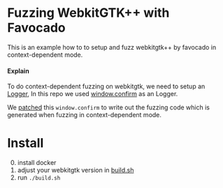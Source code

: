 # Fuzzing WebkitGTK++ with Favocado

This is an example how to to setup and fuzz webkitgtk++ by favocado in context-dependent mode.

#### Explain

To do context-dependent fuzzing on webkitgtk, we need to setup an [Logger](https://github.com/favocado/pre-release-favocado/blob/webkit-gtk/Generator/Core/Core_Config.js#L32), In this repo we used [window.confirm](https://github.com/favocado/pre-release-favocado/blob/webkit-gtk/Generator/Run/fuzz.html#L23)
 as an Logger.

We [patched](https://github.com/favocado/webkitgtk-fuzz/blob/master/patches/patch-2.28.3.diff#L27) this `window.confirm` to write out the fuzzing code which is generated when fuzzing in context-dependent mode.



# Install
0. install docker
1. adjust your webkitgtk version in [build.sh](https://github.com/favocado/webkitgtk-fuzz/blob/master/build.sh#L8)
2. run  `./build.sh`